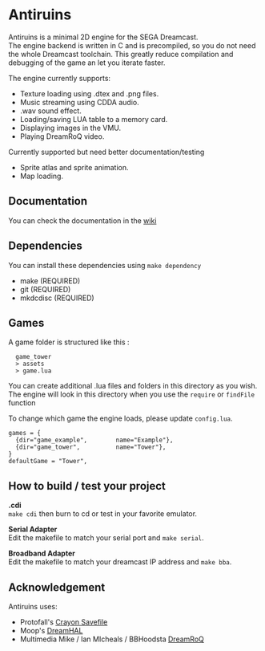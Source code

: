 # Antiruins

Antiruins is a minimal 2D engine for the SEGA Dreamcast.  
The engine backend is written in C and is precompiled, so you do not need the whole Dreamcast toolchain. This greatly reduce compilation and debugging of the game an let you iterate faster.

The engine currently supports:
* Texture loading using .dtex and .png files.
* Music streaming using CDDA audio.
* .wav sound effect.
* Loading/saving LUA table to a memory card.
* Displaying images in the VMU.
* Playing DreamRoQ video.

Currently supported but need better documentation/testing
* Sprite atlas and sprite animation.
* Map loading.

## Documentation
You can check the documentation in the [wiki](https://gitlab.com/lerabot/antiruins/-/wikis/home)

## Dependencies
You can install these dependencies using `make dependency`
* make (REQUIRED)
* git (REQUIRED)
* mkdcdisc (REQUIRED)

## Games
A game folder is structured like this :

```
  game_tower
  > assets
  > game.lua
```
You can create additional .lua files and folders in this directory as you wish.  
The engine will look in this directory when you use the `require` or `findFile` function  

To change which game the engine loads, please update `config.lua`.  
```
games = {
  {dir="game_example",        name="Example"},
  {dir="game_tower",          name="Tower"},
}
defaultGame = "Tower",

```

## How to build / test your project
**.cdi**  
`make cdi` then burn to cd or test in your favorite emulator.

**Serial Adapter**  
Edit the makefile to match your serial port and `make serial`.

**Broadband Adapter**  
Edit the makefile to match your dreamcast IP address and `make bba`.  

## Acknowledgement
Antiruins uses:
* Protofall's [Crayon Savefile](https://github.com/Protofall/Crayon-Savefile/)
* Moop's [DreamHAL](https://github.com/sega-dreamcast/dreamhal)
* Multimedia Mike / Ian MIcheals / BBHoodsta [DreamRoQ](https://github.com/Dreamcast-Projects/dreamroq)